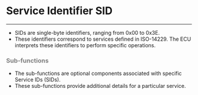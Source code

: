 # Service Identifier SID
* * *

- SIDs are single-byte identifiers, ranging from 0x00 to 0x3E. 
- These identifiers correspond to services defined in ISO-14229. The ECU interprets these identifiers to perform specific operations.

### <span style="color: #7f7f7f">Sub-functions</span>
- The sub-functions are optional components associated with specific Service IDs (SIDs).
- These sub-functions provide additional details for a particular service.
